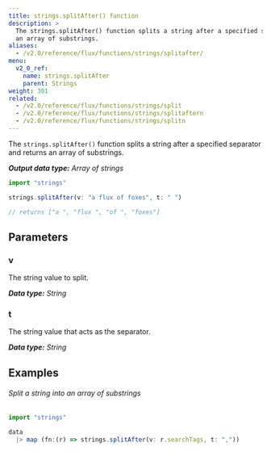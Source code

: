 ```yaml
---
title: strings.splitAfter() function
description: >
  The strings.splitAfter() function splits a string after a specified separator and returns
  an array of substrings.
aliases:
  - /v2.0/reference/flux/functions/strings/splitafter/
menu:
  v2_0_ref:
    name: strings.splitAfter
    parent: Strings
weight: 301
related:
  - /v2.0/reference/flux/functions/strings/split
  - /v2.0/reference/flux/functions/strings/splitaftern
  - /v2.0/reference/flux/functions/strings/splitn
---
```


The `strings.splitAfter()` function splits a string after a specified separator and returns
an array of substrings.

_**Output data type:** Array of strings_

```js
import "strings"

strings.splitAfter(v: "a flux of foxes", t: " ")

// returns ["a ", "flux ", "of ", "foxes"]
```

## Parameters

### v
The string value to split.

_**Data type:** String_

### t
The string value that acts as the separator.

_**Data type:** String_

## Examples

###### Split a string into an array of substrings
```js
import "strings"

data
  |> map (fn:(r) => strings.splitAfter(v: r.searchTags, t: ","))
```
